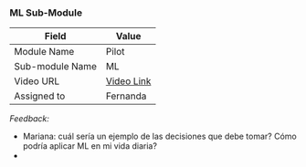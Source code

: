 ### ML Sub-Module 

| Field | Value |
| ---- | --- |
| Module Name | Pilot |
| Sub-module Name | ML |
| Video URL | [Video Link](https://drive.google.com/file/d/1TWGQPdfOzkY6PTgBc2vZYPThqsBlLuPz/view?usp=sharing) |
| Assigned to | Fernanda |

*Feedback:*
- Mariana: cuál sería un ejemplo de las decisiones que debe tomar? Cómo podría aplicar ML en mi vida diaria?
- 
